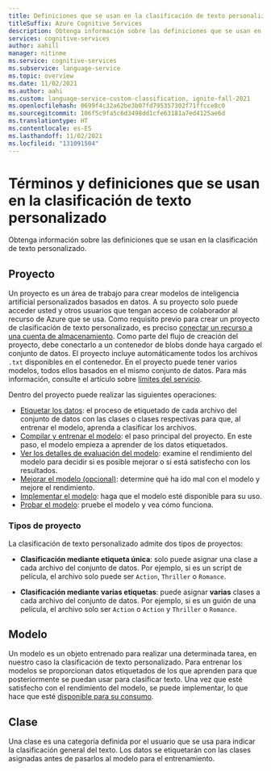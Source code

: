```yaml
---
title: Definiciones que se usan en la clasificación de texto personalizado
titleSuffix: Azure Cognitive Services
description: Obtenga información sobre las definiciones que se usan en la clasificación de texto personalizado.
services: cognitive-services
author: aahill
manager: nitinme
ms.service: cognitive-services
ms.subservice: language-service
ms.topic: overview
ms.date: 11/02/2021
ms.author: aahi
ms.custom: language-service-custom-classification, ignite-fall-2021
ms.openlocfilehash: 0699f4c32a62be3b07fd795357302f71ffcce8c0
ms.sourcegitcommit: 106f5c9fa5c6d3498dd1cfe63181a7ed4125ae6d
ms.translationtype: HT
ms.contentlocale: es-ES
ms.lasthandoff: 11/02/2021
ms.locfileid: "131091504"
---
```

# <a name="terms-and-definitions-used-in-custom-text-classification"></a>Términos y definiciones que se usan en la clasificación de texto personalizado 

Obtenga información sobre las definiciones que se usan en la clasificación de texto personalizado. 

## <a name="project"></a>Proyecto

Un proyecto es un área de trabajo para crear modelos de inteligencia artificial personalizados basados en datos. A su proyecto solo puede acceder usted y otros usuarios que tengan acceso de colaborador al recurso de Azure que se usa.
Como requisito previo para crear un proyecto de clasificación de texto personalizado, es preciso [conectar un recurso a una cuenta de almacenamiento](how-to/create-project.md).
Como parte del flujo de creación del proyecto, debe conectarlo a un contenedor de blobs donde haya cargado el conjunto de datos. El proyecto incluye automáticamente todos los archivos `.txt` disponibles en el contenedor. En el proyecto puede tener varios modelos, todos ellos basados en el mismo conjunto de datos. Para más información, consulte el artículo sobre [límites del servicio](service-limits.md).

Dentro del proyecto puede realizar las siguientes operaciones:

* [Etiquetar los datos](./how-to/tag-data.md): el proceso de etiquetado de cada archivo del conjunto de datos con las clases o clases respectivas para que, al entrenar el modelo, aprenda a clasificar los archivos.
* [Compilar y entrenar el modelo](./how-to/train-model.md): el paso principal del proyecto. En este paso, el modelo empieza a aprender de los datos etiquetados. 
* [Ver los detalles de evaluación del modelo](./how-to/view-model-evaluation.md): examine el rendimiento del modelo para decidir si es posible mejorar o si está satisfecho con los resultados.
* [Mejorar el modelo (opcional)](./how-to/improve-model.md): determine qué ha ido mal con el modelo y mejore el rendimiento.
* [Implementar el modelo](quickstart.md?pivots=language-studio#deploy-your-model): haga que el modelo esté disponible para su uso. 
* [Probar el modelo](quickstart.md?pivots=language-studio#test-your-model): pruebe el modelo y vea cómo funciona.

### <a name="project-types"></a>Tipos de proyecto

La clasificación de texto personalizado admite dos tipos de proyectos:

* **Clasificación mediante etiqueta única**: solo puede asignar una clase a cada archivo del conjunto de datos. Por ejemplo, si es un script de película, el archivo solo puede ser `Action`, `Thriller` o `Romance`.

* **Clasificación mediante varias etiquetas**: puede asignar **varias** clases a cada archivo del conjunto de datos. Por ejemplo, si es un guión de una película, el archivo solo ser `Action` o `Action` y `Thriller` o `Romance`.

## <a name="model"></a>Modelo

Un modelo es un objeto entrenado para realizar una determinada tarea, en nuestro caso la clasificación de texto personalizado. Para entrenar los modelos se proporcionan datos etiquetados de los que aprenden para que posteriormente se puedan usar para clasificar texto. Una vez que esté satisfecho con el rendimiento del modelo, se puede implementar, lo que hace que esté [disponible para su consumo](https://aka.ms/ct-runtime-swagger).

## <a name="class"></a>Clase

Una clase es una categoría definida por el usuario que se usa para indicar la clasificación general del texto. Los datos se etiquetarán con las clases asignadas antes de pasarlos al modelo para el entrenamiento. 
